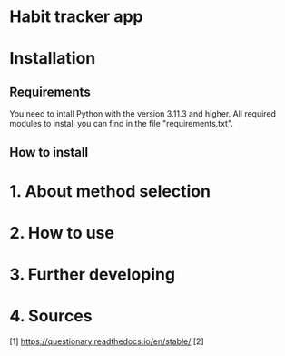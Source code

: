 # Habit tracker app


# Installation
## Requirements
You need to intall Python with the version 3.11.3 and higher.
All required modules to install you can find in the file "requirements.txt".
## How to install


# 1. About method selection

# 2. How to use

# 3. Further developing

# 4. Sources
[1] https://questionary.readthedocs.io/en/stable/
[2] 
